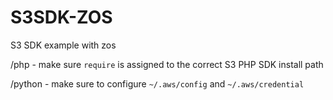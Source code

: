 # S3SDK-ZOS
S3 SDK example with zos

/php - make sure `require` is assigned to the correct S3 PHP SDK install path

/python - make sure to configure `~/.aws/config` and `~/.aws/credential`
